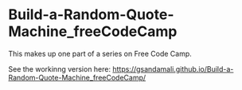 # Build-a-Random-Quote-Machine_freeCodeCamp

This makes up one part of a series on Free Code Camp.

See the workinng version here:
https://gsandamali.github.io/Build-a-Random-Quote-Machine_freeCodeCamp/
